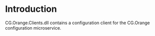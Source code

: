 # Introduction

CG.Orange.Clients.dll contains a configuration client for the CG.Orange configuration microservice.







